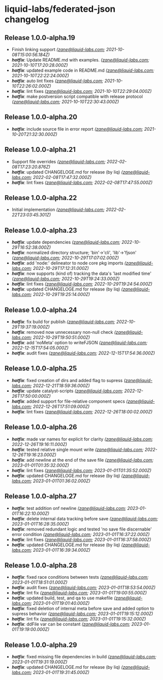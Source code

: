 # liquid-labs/federated-json changelog


## Release 1.0.0-alpha.19
* Finish linking support _(zane@liquid-labs.com; 2021-10-08T15:00:56.184Z)_
* _**hotfix**_: Update README.md with examples. _(zane@liquid-labs.com; 2021-10-10T17:20:28.000Z)_
* _**hotfix**_: updated example code in README.md _(zane@liquid-labs.com; 2021-10-10T22:22:24.000Z)_
* _**hotfix**_: auto lint fixes _(zane@liquid-labs.com; 2021-10-10T22:26:02.000Z)_
* _**hotfix**_: lint fixes _(zane@liquid-labs.com; 2021-10-10T22:29:04.000Z)_
* _**hotfix**_: make postversion script compatible with release protocol _(zane@liquid-labs.com; 2021-10-10T22:30:43.000Z)_

## Release 1.0.0-alpha.20
* _**hotfix**_: include source file in error report _(zane@liquid-labs.com; 2021-10-20T21:32:30.000Z)_

## Release 1.0.0-alpha.21
* Support file overrides _(zane@liquid-labs.com; 2022-02-08T17:23:20.876Z)_
* _**hotfix**_: updated CHANGELOGE.md for release (by liq) _(zane@liquid-labs.com; 2022-02-08T17:47:32.000Z)_
* _**hotfix**_: lint fixes _(zane@liquid-labs.com; 2022-02-08T17:47:55.000Z)_

## Release 1.0.0-alpha.22
* Initial implementation _(zane@liquid-labs.com; 2022-02-22T23:03:45.301Z)_

## Release 1.0.0-alpha.23
* _**hotfix**_: update dependencies _(zane@liquid-labs.com; 2022-10-29T16:52:38.000Z)_
* _**hotfix**_: normalized directory structure; 'bin'->'cli', 'lib'->'fjson' _(zane@liquid-labs.com; 2022-10-29T17:07:02.000Z)_
* _**hotfix**_: add 'node:' delineator to node core pkg imports _(zane@liquid-labs.com; 2022-10-29T17:12:31.000Z)_
* _**hotfix**_: now supports (kind of) tracking the data's 'last modified time' _(zane@liquid-labs.com; 2022-10-29T19:24:33.000Z)_
* _**hotfix**_: lint fixes _(zane@liquid-labs.com; 2022-10-29T19:24:54.000Z)_
* _**hotfix**_: updated CHANGELOGE.md for release (by liq) _(zane@liquid-labs.com; 2022-10-29T19:25:14.000Z)_

## Release 1.0.0-alpha.24
* _**hotfix**_: fix build for publish _(zane@liquid-labs.com; 2022-10-29T19:37:19.000Z)_
* _**hotfix**_: removed now unnecessary non-null check _(zane@liquid-labs.com; 2022-10-29T19:50:51.000Z)_
* _**hotfix**_: add 'noMeta' option to writeFJSON _(zane@liquid-labs.com; 2022-12-15T17:54:05.000Z)_
* _**hotfix**_: audit fixes _(zane@liquid-labs.com; 2022-12-15T17:54:36.000Z)_

## Release 1.0.0-alpha.25
* _**hotfix**_: fixed creation of dirs and added flag to supress _(zane@liquid-labs.com; 2022-12-21T18:59:36.000Z)_
* _**hotfix**_: update catalyst-scripts _(zane@liquid-labs.com; 2022-12-26T17:50:00.000Z)_
* _**hotfix**_: added support for file-relative component specs _(zane@liquid-labs.com; 2022-12-26T17:51:09.000Z)_
* _**hotfix**_: lint fixes _(zane@liquid-labs.com; 2022-12-26T18:00:02.000Z)_

## Release 1.0.0-alpha.26
* _**hotfix**_: made var names for explicit for clarity _(zane@liquid-labs.com; 2022-12-26T19:16:11.000Z)_
* _**hotfix**_: tested relative single mount write _(zane@liquid-labs.com; 2022-12-26T19:16:23.000Z)_
* _**hotfix**_: add newline at the end of the save file _(zane@liquid-labs.com; 2023-01-01T01:35:32.000Z)_
* _**hotfix**_: lint fixes _(zane@liquid-labs.com; 2023-01-01T01:35:52.000Z)_
* _**hotfix**_: updated CHANGELOGE.md for release (by liq) _(zane@liquid-labs.com; 2023-01-01T01:36:02.000Z)_

## Release 1.0.0-alpha.27
* _**hotfix**_: test addition onf newline _(zane@liquid-labs.com; 2023-01-01T16:22:10.000Z)_
* _**hotfix**_: delete internal data tracking before save _(zane@liquid-labs.com; 2023-01-01T16:28:35.000Z)_
* _**hotfix**_: removed redundant logic and tested 'no save file discernable' error condition _(zane@liquid-labs.com; 2023-01-01T16:37:22.000Z)_
* _**hotfix**_: lint fixes _(zane@liquid-labs.com; 2023-01-01T16:37:58.000Z)_
* _**hotfix**_: updated CHANGELOGE.md for release (by liq) _(zane@liquid-labs.com; 2023-01-01T16:39:34.000Z)_

## Release 1.0.0-alpha.28
* _**hotfix**_: fixed race conditions between tests _(zane@liquid-labs.com; 2023-01-01T18:51:01.000Z)_
* _**hotfix**_: audit fixes _(zane@liquid-labs.com; 2023-01-01T18:53:54.000Z)_
* _**hotfix**_: lint fix _(zane@liquid-labs.com; 2023-01-01T19:00:55.000Z)_
* _**hotfix**_: updated build, test, and qa to use makefile _(zane@liquid-labs.com; 2023-01-01T19:01:40.000Z)_
* _**hotfix**_: fixed deletion of internal meta before save and added option to supress behavior _(zane@liquid-labs.com; 2023-01-01T19:15:12.000Z)_
* _**hotfix**_: lint fix _(zane@liquid-labs.com; 2023-01-01T19:15:32.000Z)_
* _**hotfix**_: ddFile var can be constant _(zane@liquid-labs.com; 2023-01-01T19:19:00.000Z)_

## Release 1.0.0-alpha.29
* _**hotfix**_: fixed missing file dependencies in build _(zane@liquid-labs.com; 2023-01-01T19:31:19.000Z)_
* _**hotfix**_: updated CHANGELOGE.md for release (by liq) _(zane@liquid-labs.com; 2023-01-01T19:31:45.000Z)_
